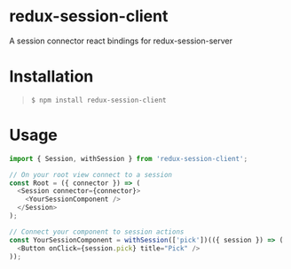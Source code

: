 # redux-session-client
A session connector react bindings for redux-session-server

# Installation
> `$ npm install redux-session-client`

# Usage
```javascript
import { Session, withSession } from 'redux-session-client';

// On your root view connect to a session
const Root = ({ connector }) => (
  <Session connector={connector}>
    <YourSessionComponent />
  </Session>
);

// Connect your component to session actions
const YourSessionComponent = withSession(['pick'])(({ session }) => (
  <Button onClick={session.pick} title="Pick" />
));
```
